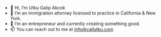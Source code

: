 - 👋 Hi, I’m Utku Galip Akcok
- 👀 I’m an immigration attorney licensed to practice in California & New York. 
- 🌱 I’m an entrepreneur and currently creating something good.  
- 📫 You can reach out to me at info@callutku.com
